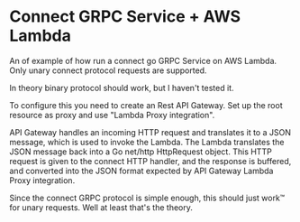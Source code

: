 # Connect GRPC Service + AWS Lambda

An of example of how run a connect go GRPC Service on AWS Lambda. Only unary 
connect protocol requests are supported.

In theory binary protocol should work, but I haven't tested it.

To configure this you need to create an Rest API Gateway. Set up the root 
resource as proxy and use "Lambda Proxy integration". 

API Gateway handles an incoming HTTP request and translates it to a JSON message,
which is used to invoke the Lambda. The Lambda translates the JSON message back
into a Go net/http HttpRequest object. This HTTP request is given to the
connect HTTP handler, and the response is buffered, and converted into the 
JSON format expected by API Gateway Lambda Proxy integration.

Since the connect GRPC protocol is simple enough, this should just work™ for 
unary requests. Well at least that's the theory.
